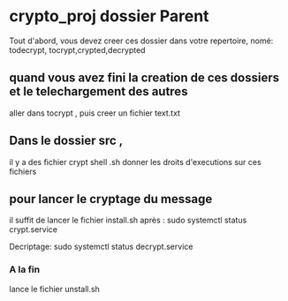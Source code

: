 # crypto_proj dossier Parent
Tout d'abord, vous devez creer ces dossier dans votre repertoire, 
nomé: todecrypt, tocrypt,crypted,decrypted

## quand vous avez fini la creation de ces dossiers et le telechargement des autres
aller dans tocrypt , puis creer un fichier text.txt

## Dans le dossier src ,
il y a des fichier crypt shell .sh
donner les droits d'executions sur ces fichiers

## pour lancer le cryptage du message
il suffit de lancer le fichier install.sh
après :  sudo systemctl status crypt.service

Decriptage:
         sudo systemctl status decrypt.service
         
### A la fin
lance le fichier    unstall.sh
